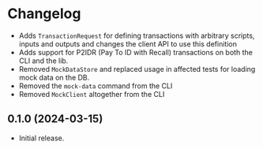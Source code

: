 # Changelog

* Adds `TransactionRequest` for defining transactions with arbitrary scripts, inputs and outputs
  and changes the client API to use this definition
* Adds support for P2IDR (Pay To ID with Recall) transactions on both the CLI
  and the lib.
* Removed `MockDataStore` and replaced usage in affected tests for loading mock
  data on the DB.
* Removed the `mock-data` command from the CLI
* Removed `MockClient` altogether from the CLI

## 0.1.0 (2024-03-15)

* Initial release.
